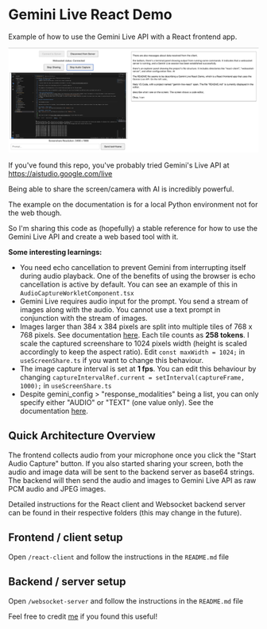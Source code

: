 # Gemini Live React Demo
Example of how to use the Gemini Live API with a React frontend app. 

![UI of Gemini-Live-React example](./images/gemini-live-react-ui.png "UI of Gemini-Live-React example")

If you've found this repo, you've probably tried Gemini's Live API at https://aistudio.google.com/live

Being able to share the screen/camera with AI is incredibly powerful. 

The example on the documentation is for a local Python environment not for the web though. 

So I'm sharing this code as (hopefully) a stable reference for how to use the Gemini Live API and create a web based tool with it.

**Some interesting learnings:** 
- You need echo cancellation to prevent Gemini from interrupting itself during audio playback. One of the benefits of using the browser is echo cancellation is active by default. You can see an example of this in `AudioCaptureWorkletComponent.tsx`
- Gemini Live requires audio input for the prompt. You send a stream of images along with the audio. You cannot use a text prompt in conjunction with the stream of images. 
- Images larger than 384 x 384 pixels are split into multiple tiles of 768 x 768 pixels. See documentation [here](https://ai.google.dev/gemini-api/docs/tokens?lang=python). Each tile counts as **258 tokens**. I scale the captured screenshare to 1024 pixels width (height is scaled accordingly to keep the aspect ratio). Edit `const maxWidth = 1024;` in `useScreenShare.ts` if you want to change this behaviour.
- The image capture interval is set at **1 fps**. You can edit this behaviour by changing `captureIntervalRef.current = setInterval(captureFrame, 1000);` in `useScreenShare.ts`
- Despite gemini_config > "response_modalities" being a list, you can only specify either "AUDIO" or "TEXT" (one value only). See the documentation [here](https://ai.google.dev/gemini-api/docs/live-guide#response-modalities).


## Quick Architecture Overview

The frontend collects audio from your microphone once you click the "Start Audio Capture" button. If you also started sharing your screen, both the audio and image data will be sent to the backend server as base64 strings. The backend will then send the audio and images to Gemini Live API as raw PCM audio and JPEG images.

Detailed instructions for the React client and Websocket backend server can be found in their respective folders (this may change in the future). 

## Frontend / client setup 
Open `/react-client` and follow the instructions in the `README.md` file

## Backend / server setup 
Open `/websocket-server` and follow the instructions in the `README.md` file

Feel free to credit [me](https://www.linkedin.com/in/leonard-lin/) if you found this useful! 
